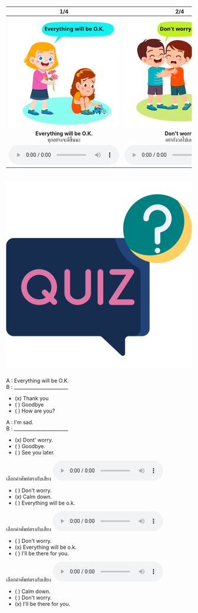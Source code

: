 <div class="carrousel">


|1/4|2/4|3/4|4/4|
| :----: | :----: | :----: | :----: |
|![](/media/img/Encouragement__Everything&#x20;will&#x20;be&#x20;O.K..svg)|![](/media/img/Encouragement__Don't&#x20;worry.svg)|![](/media/img/Encouragement__I'll&#x20;be&#x20;there&#x20;for&#x20;you.svg)|![](/media/img/Encouragement__Calm&#x20;down.svg)|
|**Everything will be O.K.**<br>ทุกอย่างจะดีขึ้นนะ|**Don't worry**<br>อย่ากังวลไปเลย|**I'll be there for you**<br>ฉันจะอยู่ข้างๆคุณ|**Calm down**<br>ใจเย็นๆนะ|
|![](/media/audio/Everything&#x20;will&#x20;be&#x20;O.K..mp3)|![](/media/audio/Don't&#x20;worry.mp3)|![](/media/audio/I'll&#x20;be&#x20;there&#x20;for&#x20;you.mp3)|![](/media/audio/Calm&#x20;down..mp3)|

</div>



# ![icon](/media/icons/quiz.svg) 

A : Everything will be O.K.  
B : _______________________

 - (x) Thank you
 - ( ) Goodbye
 - ( ) How are you?

A : I'm sad.  
B : _______________________

 - (x) Dont' worry.
 - ( ) Goodbye.
 - ( ) See you later.


เลือกคำศัพท์ตรงกับเสียง ![](/media/audio/Calm%20down..mp3) 
 - ( ) Don't worry.
 - (x) Calm down.
 - ( ) Everything will be o.k.

เลือกคำศัพท์ตรงกับเสียง ![](/media/audio/Everything&#x20;will&#x20;be&#x20;O.K..mp3) 
 - ( ) Don't worry.
 - (x) Everything will be o.k.
 - ( ) I'll be there for you.

เลือกคำศัพท์ตรงกับเสียง ![](/media/audio/I'll&#x20;be&#x20;there&#x20;for&#x20;you.mp3) 
 - ( ) Calm down.
 - ( ) Don't worry.
 - (x) I'll be there for you.
